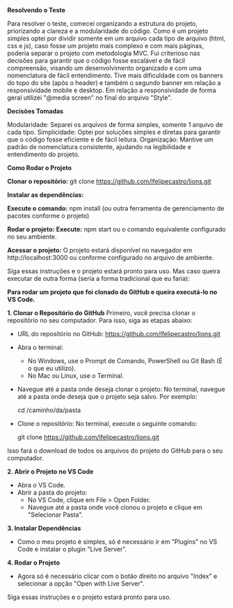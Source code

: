 **Resolvendo o Teste**

Para resolver o teste, comecei organizando a estrutura do projeto, priorizando a clareza e a modularidade do código. Como é um projeto simples optei por dividir somente em um arquivo cada tipo de arquivo (html, css e js), caso fosse um projeto mais complexo e com mais páginas, poderia separar o projeto com metodologia MVC. Fui criterioso nas decisões para garantir que o código fosse escalável e de fácil compreensão, visando um desenvolvimento organizado e com uma nomenclatura de fácil entendimento. Tive mais dificuldade com os banners do topo do site (após o header) e também o segundo banner em relação a responsividade mobile e desktop. Em relação a responsividade de forma geral utilizei "@media screen" no final do arquivo "Style". 

**Decisões Tomadas**

Modularidade: Separei os arquivos de forma simples, somente 1 arquivo de cada tipo.
Simplicidade: Optei por soluções simples e diretas para garantir que o código fosse eficiente e de fácil leitura.
Organização: Mantive um padrão de nomenclatura consistente, ajudando na legibilidade e entendimento do projeto.

**Como Rodar o Projeto**

**Clonar o repositório:**
git clone https://github.com/lfelipecastro/lions.git

**Instalar as dependências:**

**Execute o comando:**
npm install (ou outra ferramenta de gerenciamento de pacotes conforme o projeto)

**Rodar o projeto:**
**Execute:**
npm start ou o comando equivalente configurado no seu ambiente.

**Acessar o projeto:**
O projeto estará disponível no navegador em http://localhost:3000 ou conforme configurado no arquivo de ambiente.

Siga essas instruções e o projeto estará pronto para uso. Mas caso queira executar de outra forma (seria a forma tradicional que eu faria):

**Para rodar um projeto que foi clonado do GitHub e queira executá-lo no VS Code.**

**1. Clonar o Repositório do GitHub**
Primeiro, você precisa clonar o repositório no seu computador. Para isso, siga as etapas abaixo:

- URL do repositório no GitHub: https://github.com/lfelipecastro/lions.git
  
- Abra o terminal:
  - No Windows, use o Prompt de Comando, PowerShell ou Git Bash (É o que eu utilizo).
  - No Mac ou Linux, use o Terminal.

- Navegue até a pasta onde deseja clonar o projeto:
  No terminal, navegue até a pasta onde deseja que o projeto seja salvo. Por exemplo:
  
  cd /caminho/da/pasta
  
- Clone o repositório:
  No terminal, execute o seguinte comando:

  git clone https://github.com/lfelipecastro/lions.git

Isso fará o download de todos os arquivos do projeto do GitHub para o seu computador.

**2. Abrir o Projeto no VS Code**
- Abra o VS Code.
- Abrir a pasta do projeto:
  - No VS Code, clique em File > Open Folder.
  - Navegue até a pasta onde você clonou o projeto e clique em "Selecionar Pasta".

**3. Instalar Dependências**
- Como o meu projeto é simples, só é necessário ir em "Plugins" no VS Code e instalar o plugin "Live Server".
  
**4. Rodar o Projeto**
- Agora só é necessário clicar com o botão direito no arquivo "Index" e selecionar a opção "Open with Live Server".

Siga essas instruções e o projeto estará pronto para uso.
